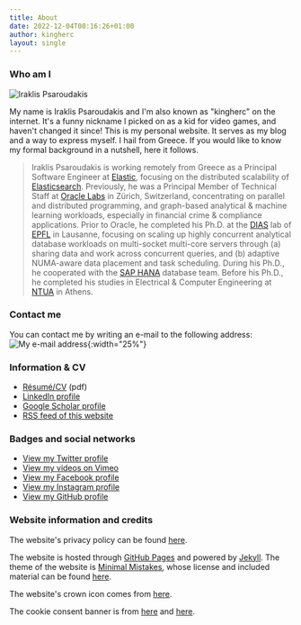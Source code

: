 ```yaml
---
title: About
date: 2022-12-04T00:16:26+01:00
author: kingherc
layout: single
---
```


### Who am I

<div class="author__avatar"><img src="/assets/about/profilepic_150.jpg" alt="Iraklis Psaroudakis" itemprop="image"></div>

My name is Iraklis Psaroudakis and I'm also known as "kingherc" on the internet. It's a funny nickname I picked on as a kid for video games, and haven't changed it since! This is my personal website. It serves as my blog and a way to express myself. I hail from Greece. If you would like to know my formal background in a nutshell, here it follows.

> Iraklis Psaroudakis is working remotely from Greece as a Principal Software Engineer at [Elastic](https://www.elastic.co/), focusing on the distributed scalability of [Elasticsearch](https://www.elastic.co/elasticsearch/). Previously, he was a Principal Member of Technical Staff at [Oracle Labs](https://labs.oracle.com/) in Zürich, Switzerland, concentrating on parallel and distributed programming, and graph-based analytical & machine learning workloads, especially in financial crime & compliance applications. Prior to Oracle, he completed his Ph.D. at the [DIAS](http://dias.epfl.ch) lab of [EPFL](http://www.epfl.ch/) in Lausanne, focusing on scaling up highly concurrent analytical database workloads on multi-socket multi-core servers through (a) sharing data and work across concurrent queries, and (b) adaptive NUMA-aware data placement and task scheduling. During his Ph.D., he cooperated with the [SAP HANA](http://scn.sap.com/docs/DOC-26824) database team. Before his Ph.D., he completed his studies in Electrical & Computer Engineering at [NTUA](https://www.ntua.gr/) in Athens.

### Contact me

You can contact me by writing an e-mail to the following address: ![My e-mail address](/assets/about/email.png){:width="25%"}

### Information & CV

  * [Résumé/CV](/assets/about/CV_Iraklis_Psaroudakis_web.pdf) (pdf)
  * [LinkedIn profile](http://www.linkedin.com/in/kingherc)
  * [Google Scholar profile](http://scholar.google.com/citations?user=TUcmoosAAAAJ)
  * [RSS feed of this website](/feed.xml)

### Badges and social networks

  * <a href="http://www.twitter.com/kherc/">View my Twitter profile</a>
  * <a href="http://vimeo.com/kingherc">View my videos on Vimeo</a>
  * <a href="http://www.facebook.com/kingherc/">View my Facebook profile</a>
  * <a href="https://www.instagram.com/kingherc/">View my Instagram profile</a>
  * <a href="https://github.com/kingherc/">View my GitHub profile</a>

### Website information and credits

The website's privacy policy can be found [here](/privacy-policy).

The website is hosted through [GitHub Pages](https://pages.github.com/) and powered by [Jekyll](https://jekyllrb.com). The theme of the website is [Minimal Mistakes](https://mademistakes.com/work/minimal-mistakes-jekyll-theme/), whose license and included material can be found [here](https://mmistakes.github.io/minimal-mistakes/docs/license/).

The website's crown icon comes from [here](http://freepsdfiles.net/3d-renders/treasure-chest-with-golden-coins-and-crown/).

The cookie consent banner is from [here](https://littlebigtech.net/posts/setting-up-cookie-compliance-for-google-analytics-on-a-jekyll-site/) and [here](https://stackoverflow.com/a/51833302).